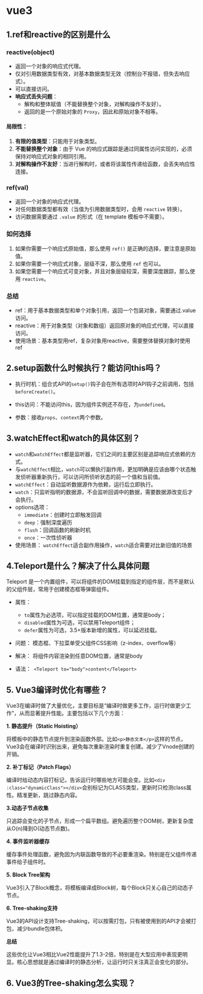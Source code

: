 # vue3

## 1.ref和reactive的区别是什么

### reactive(object)

- 返回一个对象的响应式代理。
- 仅对引用数据类型有效，对基本数据类型无效（控制台不报错，但失去响应式）。
- 可以直接访问。
- **响应式丢失问题**：
  - 解构和整体赋值（不能替换整个对象，对解构操作不友好）。
  - 返回的是一个原始对象的 `Proxy`，因此和原始对象不相等。

#### 局限性：
1. **有限的值类型**：只能用于对象类型。
2. **不能替换整个对象**：由于 Vue 的响应式跟踪是通过同属性访问实现的，必须保持对响应式对象的相同引用。
3. **对解构操作不友好**：当进行解构时，或者将该属性传递给函数，会丢失响应性连接。

### ref(val)

- 返回一个对象的响应式代理。
- 对任何数据类型都有效（当值为引用数据类型时，会用 `reactive` 转换）。
- 访问数据需要通过 `.value` 的形式（在 template 模板中不需要）。

### 如何选择

1. 如果你需要一个响应式原始值，那么使用 `ref()` 是正确的选择，要注意是原始值。
2. 如果你需要一个响应式对象，层级不深，那么使用 `ref` 也可以。
3. 如果您需要一个响应式可变对象，并且对象层级较深，需要深度跟踪，那么使用 `reactive`。

### 总结

- ref：用于基本数据类型和单个对象引用，返回一个包装对象，需要通过.value访问。
- reactive：用于对象类型（对象和数组）返回原对象的响应式代理，可以直接访问。
- 使用场景：基本类型用ref，复杂对象用reactive，需要整体替换对象时使用ref

## 2.setup函数什么时候执行？能访问this吗？

- 执行时机：组合式API的`setup()`钩子会在所有选项时API钩子之前调用，包括`beforeCreate()`。

- this访问：不能访问this，因为组件实例还不存在，为`undefined`。

- 参数：接收`props`、`context`两个参数。

## 3.watchEffect和watch的具体区别？

- `watch`和`watchEffect`都是监听器，它们之间的主要区别是追踪响应式依赖的方式。
- 与`watchEffect`相比，`watch`可以懒执行副作用，更加明确是应该由哪个状态触发侦听器重新执行，可以访问所侦听状态的前一个值和当前值。
- `watchEffect`：自动监听数据源作为依赖，运行后立即执行。
- `watch`：只监听指明的数据源，不会监听回调中的数据，需要数据源改变后才会执行。
- options选项：
  - `immediate`：创建时立即触发回调
  - `deep`：强制深度遍历
  - `flush`：回调函数的刷新时机
  - `once`：一次性侦听器
- 使用场景： `watchEffect`适合副作用操作，`watch`适合需要对比新旧值的场景

## 4.Teleport是什么？解决了什么具体问题

Teleport 是一个内置组件，可以将组件的DOM挂载到指定的组件层，而不是默认的父组件层，常用于创建模态框等弹窗组件。

- 属性：
  - `to`属性为必选项，可以指定挂载的DOM位置，通常是body；
  - `disabled`属性为可选，可以禁用Teleport组件；
  - `defer`属性为可选，3.5+版本新增的属性，可以延迟挂载。
  
- 问题： 模态框、下拉菜单受父组件CSS影响（z-index、overflow等）
- 解决： 将组件内容渲染到任意DOM位置，通常是body
- 语法：` <Teleport to="body">content</Teleport>`

## 5. Vue3编译时优化有哪些？

Vue3在编译时做了大量优化，主要目标是“编译时做更多工作，运行时做更少工作”，从而显著提升性能。主要包括以下几个方面：

**1. 静态提升（Static Hoisting）**

将模板中的静态节点提升到渲染函数外部。比如`<p>静态文本</p>`这样的节点，Vue3会在编译时识别出来，避免每次重新渲染时重复创建。减少了Vnode创建的开销。

**2. 补丁标记（Patch Flags）**

编译时给动态内容打标记，告诉运行时哪些地方可能会变。比如`<div :class="dynamicClass"></div>`会别标记为CLASS类型，更新时只检测class属性。精准更新，跳过静态内容。

**3.动态子节点收集**

只追踪会变化的子节点，形成一个扁平数组。避免遍历整个DOM树，更新复杂度从O(n)降到O(动态节点数)。

**4. 事件监听器缓存**

缓存事件处理函数，避免因为内联函数导致的不必要重渲染。特别是在父组件传递事件给子组件时。

**5. Block Tree架构**

Vue3引入了Block概念，将模板编译成Block树，每个Block只关心自己的动态子节点。

**6. Tree-shaking支持**

Vue3的API设计支持Tree-shaking，可以按需打包，只有被使用到的API才会被打包，减少bundle包体积。

**总结**

这些优化让Vue3相比Vue2性能提升了1.3-2倍，特别是在大型应用中表现更明显。核心思想就是通过编译时的静态分析，让运行时只关注真正会变化的部分。

## 6. Vue3的Tree-shaking怎么实现？